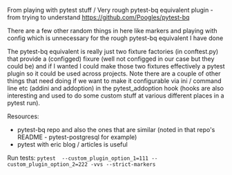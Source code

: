 From playing with pytest stuff / Very rough pytest-bq equivalent plugin - from trying to understand https://github.com/Poogles/pytest-bq

There are a few other random things in here like markers and playing with config which is unnecessary for the rough pytest-bq equivalent I have done

The pytest-bq equivalent is really just two fixture factories (in conftest.py) that provide a (configged) fixure (well not configged in our case but they could be) and if I wanted I could make those two fixtures effectively a pytest plugin so it could be used across projects. Note there are a couple of other things that need doing if we want to make it configurable via ini / command line etc (addini and addoption) in the pytest_addoption hook (hooks are also interesting and used to do some custom stuff at various different places in a pytest run).

Resources:
- pytest-bq repo and also the ones that are similar (noted in that repo's README - pytest-postgresql for example)
- pytest with eric blog / articles is useful


Run tests: `pytest  --custom_plugin_option_1=111 --custom_plugin_option_2=222 -vvs --strict-markers`